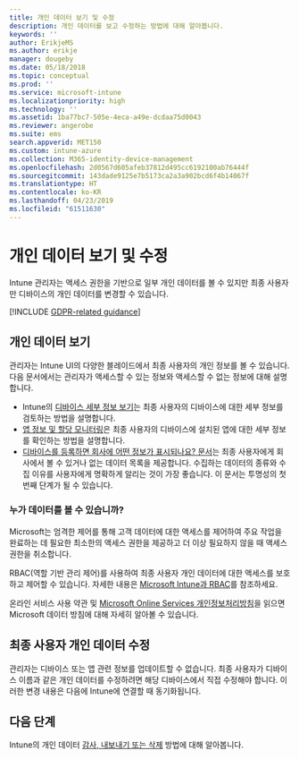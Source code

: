 ```yaml
---
title: 개인 데이터 보기 및 수정
description: 개인 데이터를 보고 수정하는 방법에 대해 알아봅니다.
keywords: ''
author: ErikjeMS
ms.author: erikje
manager: dougeby
ms.date: 05/18/2018
ms.topic: conceptual
ms.prod: ''
ms.service: microsoft-intune
ms.localizationpriority: high
ms.technology: ''
ms.assetid: 1ba77bc7-505e-4eca-a49e-dcdaa75d0043
ms.reviewer: angerobe
ms.suite: ems
search.appverid: MET150
ms.custom: intune-azure
ms.collection: M365-identity-device-management
ms.openlocfilehash: 2d0567d605afeb37812d495cc6192100ab76444f
ms.sourcegitcommit: 143dade9125e7b5173ca2a3a902bcd6f4b14067f
ms.translationtype: HT
ms.contentlocale: ko-KR
ms.lasthandoff: 04/23/2019
ms.locfileid: "61511630"
---
```

# <a name="view-and-correct-personal-data"></a>개인 데이터 보기 및 수정

Intune 관리자는 액세스 권한을 기반으로 일부 개인 데이터를 볼 수 있지만 최종 사용자만 디바이스의 개인 데이터를 변경할 수 있습니다.

[!INCLUDE [GDPR-related guidance](./includes/gdpr-dsr-and-stp-note.md)]


## <a name="view-personal-data"></a>개인 데이터 보기

관리자는 Intune UI의 다양한 블레이드에서 최종 사용자의 개인 정보를 볼 수 있습니다. 다음 문서에서는 관리자가 액세스할 수 있는 정보와 액세스할 수 없는 정보에 대해 설명합니다.
- Intune의 [디바이스 세부 정보 보기](device-inventory.md)는 최종 사용자의 디바이스에 대한 세부 정보를 검토하는 방법을 설명합니다.
- [앱 정보 및 할당 모니터링](apps-monitor.md)은 최종 사용자의 디바이스에 설치된 앱에 대한 세부 정보를 확인하는 방법을 설명합니다.
- [디바이스를 등록하면 회사에 어떤 정보가 표시되나요? 문서](https://docs.microsoft.com/intune-user-help/what-info-can-your-company-see-when-you-enroll-your-device-in-intune)는 최종 사용자에게 회사에서 볼 수 있거나 없는 데이터 목록을 제공합니다. 수집하는 데이터의 종류와 수집 이유를 사용자에게 명확하게 알리는 것이 가장 좋습니다. 이 문서는 투명성의 첫 번째 단계가 될 수 있습니다.

### <a name="who-can-view-the-data"></a>누가 데이터를 볼 수 있습니까?

Microsoft는 엄격한 제어를 통해 고객 데이터에 대한 액세스를 제어하여 주요 작업을 완료하는 데 필요한 최소한의 액세스 권한을 제공하고 더 이상 필요하지 않을 때 액세스 권한을 취소합니다. 

RBAC(역할 기반 관리 제어)를 사용하여 최종 사용자 개인 데이터에 대한 액세스를 보호하고 제어할 수 있습니다. 자세한 내용은 [Microsoft Intune과 RBAC](role-based-access-control.md)를 참조하세요.

온라인 서비스 사용 약관 및 [Microsoft Online Services 개인정보처리방침](http://go.microsoft.com/fwlink/p/?linkid=131004&clcid=0x409)을 읽으면 Microsoft 데이터 방침에 대해 자세히 알아볼 수 있습니다. 

## <a name="correct-end-user-personal-data"></a>최종 사용자 개인 데이터 수정

관리자는 디바이스 또는 앱 관련 정보를 업데이트할 수 없습니다. 최종 사용자가 디바이스 이름과 같은 개인 데이터를 수정하려면 해당 디바이스에서 직접 수정해야 합니다. 이러한 변경 내용은 다음에 Intune에 연결할 때 동기화됩니다.


## <a name="next-steps"></a>다음 단계

Intune의 개인 데이터 [감사, 내보내기 또는 삭제](privacy-data-audit-export-delete.md) 방법에 대해 알아봅니다.
